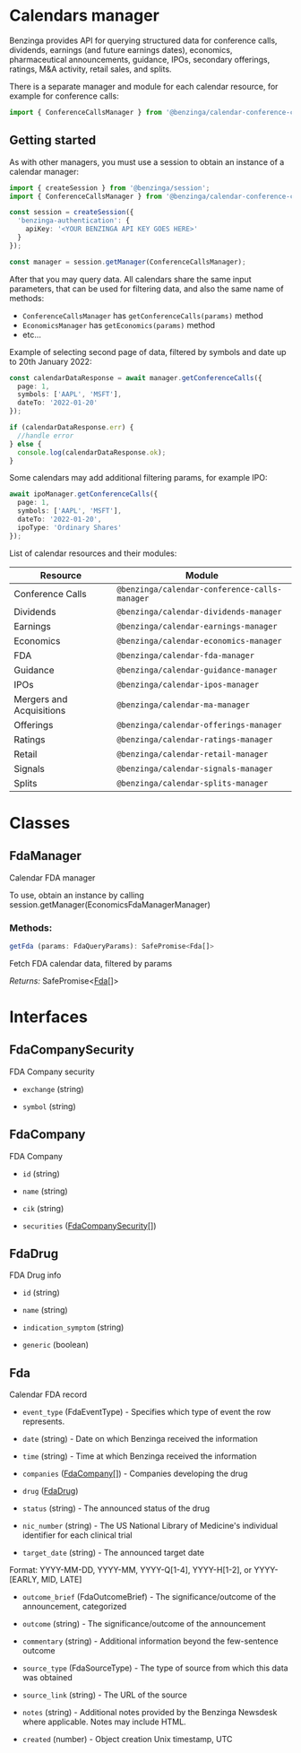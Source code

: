 # Calendars manager

Benzinga provides API for querying structured data for conference calls, dividends, earnings (and future earnings dates), economics, pharmaceutical announcements, guidance, IPOs, secondary offerings, ratings, M&A activity, retail sales, and splits.

There is a separate manager and module for each calendar resource, for example for conference calls:

```ts
import { ConferenceCallsManager } from '@benzinga/calendar-conference-calls-manager'
```

## Getting started

As with other managers, you must use a session to obtain an instance of a calendar manager:

```ts
import { createSession } from '@benzinga/session';
import { ConferenceCallsManager } from '@benzinga/calendar-conference-calls-manager';

const session = createSession({
  'benzinga-authentication': {
    apiKey: '<YOUR BENZINGA API KEY GOES HERE>'
  }
});

const manager = session.getManager(ConferenceCallsManager);
```

After that you may query data. All calendars share the same input parameters, that can be used for filtering data, and also the same name of methods:

* `ConferenceCallsManager` has `getConferenceCalls(params)` method
* `EconomicsManager` has `getEconomics(params)` method
* etc...

Example of selecting second page of data, filtered by symbols and date up to 20th January 2022:

```ts
const calendarDataResponse = await manager.getConferenceCalls({
  page: 1,
  symbols: ['AAPL', 'MSFT'],
  dateTo: '2022-01-20'
});

if (calendarDataResponse.err) {
  //handle error
} else {
  console.log(calendarDataResponse.ok);
}
```

Some calendars may add additional filtering params, for example IPO:

```ts
await ipoManager.getConferenceCalls({
  page: 1,
  symbols: ['AAPL', 'MSFT'],
  dateTo: '2022-01-20',
  ipoType: 'Ordinary Shares'
});
```

List of calendar resources and their modules:

| Resource      | Module |
| ----------- | ----------- |
| Conference Calls | `@benzinga/calendar-conference-calls-manager` |
| Dividends | `@benzinga/calendar-dividends-manager` |
| Earnings | `@benzinga/calendar-earnings-manager` |
| Economics | `@benzinga/calendar-economics-manager` |
| FDA | `@benzinga/calendar-fda-manager` |
| Guidance | `@benzinga/calendar-guidance-manager` |
| IPOs | `@benzinga/calendar-ipos-manager` |
| Mergers and Acquisitions | `@benzinga/calendar-ma-manager` |
| Offerings | `@benzinga/calendar-offerings-manager` |
| Ratings | `@benzinga/calendar-ratings-manager` |
| Retail | `@benzinga/calendar-retail-manager` |
| Signals | `@benzinga/calendar-signals-manager` |
| Splits | `@benzinga/calendar-splits-manager` |


# Classes
## FdaManager
Calendar FDA manager

To use, obtain an instance by calling session.getManager(EconomicsFdaManagerManager)

### Methods: 
```ts
getFda (params: FdaQueryParams): SafePromise<Fda[]>
```
Fetch FDA calendar data, filtered by params

*Returns:* SafePromise<[Fda](#fda)[]>




# Interfaces
## FdaCompanySecurity
FDA Company security

* `exchange` (string) 

* `symbol` (string) 

## FdaCompany
FDA Company

* `id` (string) 

* `name` (string) 

* `cik` (string) 

* `securities` ([FdaCompanySecurity](#fdacompanysecurity)[]) 

## FdaDrug
FDA Drug info

* `id` (string) 

* `name` (string) 

* `indication_symptom` (string) 

* `generic` (boolean) 

## Fda
Calendar FDA record

* `event_type` (FdaEventType) - Specifies which type of event the row represents.

* `date` (string) - Date on which Benzinga received the information

* `time` (string) - Time at which Benzinga received the information

* `companies` ([FdaCompany](#fdacompany)[]) - Companies developing the drug

* `drug` ([FdaDrug](#fdadrug)) 

* `status` (string) - The announced status of the drug

* `nic_number` (string) - The US National Library of Medicine's individual identifier for each clinical trial

* `target_date` (string) - The announced target date

Format: YYYY-MM-DD, YYYY-MM, YYYY-Q[1-4], YYYY-H[1-2], or YYYY-[EARLY, MID, LATE]

* `outcome_brief` (FdaOutcomeBrief) - The significance/outcome of the announcement, categorized

* `outcome` (string) - The significance/outcome of the announcement

* `commentary` (string) - Additional information beyond the few-sentence outcome

* `source_type` (FdaSourceType) - The type of source from which this data was obtained

* `source_link` (string) - The URL of the source

* `notes` (string) - Additional notes provided by the Benzinga Newsdesk where applicable. Notes may include HTML.

* `created` (number) - Object creation Unix timestamp, UTC

